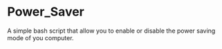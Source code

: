 # Power_Saver
A simple bash script that allow you to enable or disable the power saving mode of you computer.
